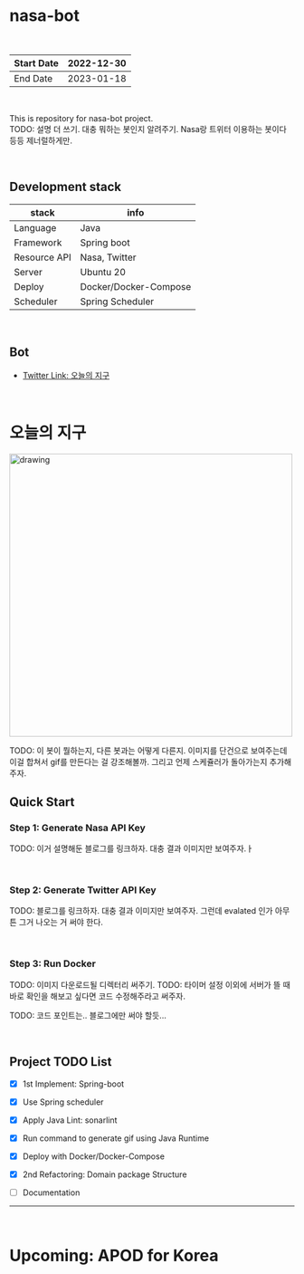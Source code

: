 # nasa-bot

<br> 

| Start Date      | 2022-12-30                                          |
|-----------------|-----------------------------------------------------|
| End Date        | 2023-01-18                                          |
 
 <br> 
 
 This is repository for nasa-bot project.   
 TODO: 설명 더 쓰기. 대충 뭐하는 봇인지 알려주기. Nasa랑 트위터 이용하는 봇이다 등등 제너럴하게만. 
 
 <br>
 
 ## Development stack 
 | stack      | info |
|-----------------|------------|
| Language       |   Java         |
| Framework       |   Spring boot        |
| Resource API | Nasa, Twitter |  
| Server | Ubuntu 20 |  
| Deploy | Docker/Docker-Compose | 
| Scheduler | Spring Scheduler |  
 
 
 <br> 
 
 ## Bot 
 - [Twitter Link: 오늘의 지구](https://twitter.com/the_earth_today)
 
 <br>
 
 # 오늘의 지구 
 
 
 <img src="https://user-images.githubusercontent.com/35620531/212942085-af5de90b-8004-444d-a1c4-dc4cfe5f08cf.gif" alt="drawing" width="500"/>
 
 TODO: 이 봇이 뭘하는지, 다른 봇과는 어떻게 다른지. 이미지를 단건으로 보여주는데 이걸 합쳐서 gif를 만든다는 걸 강조해볼까. 그리고 언제 스케쥴러가 돌아가는지 추가해주자. 
 
 
 ## Quick Start 
 
 ### Step 1: Generate Nasa API Key 
 TODO: 이거 설명해둔 블로그를 링크하자. 대충 결과 이미지만 보여주자.ㅏ 
 
 
 <br> 
 
 ### Step 2: Generate Twitter API Key 
 TODO: 블로그를 링크하자. 대충 결과 이미지만 보여주자. 그런데 evalated 인가 아무튼 그거 나오는 거 써야 한다. 
 
 <br> 
 
 ### Step 3: Run Docker 
 TODO: 이미지 다운로드될 디렉터리 써주기. 
 TODO: 타이머 설정 이외에 서버가 뜰 때 바로 확인을 해보고 싶다면 코드 수정해주라고 써주자.
 
 
 
TODO: 코드 포인트는.. 블로그에만 써야 할듯...
 
 <br> 
 
 ## Project TODO List 
- [x] 1st Implement: Spring-boot
- [x] Use Spring scheduler 
- [x] Apply Java Lint: sonarlint 
- [x] Run command to generate gif using Java Runtime
- [x] Deploy with Docker/Docker-Compose
- [x] 2nd Refactoring: Domain package Structure
- [ ] Documentation


----

<br> 

# Upcoming: APOD for Korea 

 
